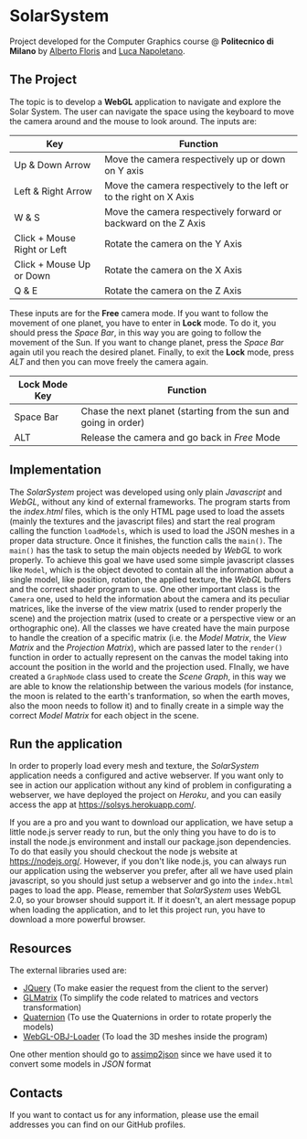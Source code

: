 # SolarSystem

Project developed for the Computer Graphics course @ **Politecnico di Milano** by [Alberto Floris](https://github.com/sirolf-otrebla) and [Luca Napoletano](https://github.com/lnapo94).

## The Project
The topic is to develop a **WebGL** application to navigate and explore the Solar System. The user can navigate the space using the keyboard to move the camera around and the mouse to look around.
The inputs are:

Key                         | Function
----------------------------|--------------------------------------------
Up & Down Arrow             | Move the camera respectively up or down on Y axis
Left & Right Arrow          | Move the camera respectively to the left or to the right on X Axis
W & S                       | Move the camera respectively forward or backward on the Z Axis
Click + Mouse Right or Left | Rotate the camera on the Y Axis
Click + Mouse Up or Down    | Rotate the camera on the X Axis
Q & E                       | Rotate the camera on the Z Axis

These inputs are for the **Free** camera mode. If you want to follow the movement of one planet, you have to enter in **Lock** mode. To do it, you should press the _Space Bar_, in this way you are going to follow the movement of the Sun. If you want to change planet, press the _Space Bar_ again util you reach the desired planet. Finally, to exit the **Lock** mode, press _ALT_ and then you can move freely the camera again.

Lock Mode Key | Function
--------------|-----------------------------------------------------------------
Space Bar     | Chase the next planet (starting from the sun and going in order)
ALT           | Release the camera and go back in _Free_ Mode

## Implementation
The _SolarSystem_ project was developed using only plain _Javascript_ and _WebGL_, without any kind of external frameworks.
The program starts from the _index.html_ files, which is the only HTML page used to load the assets (mainly the textures and the javascript files) and start the real program calling the function `loadModels`, which is used to load the JSON meshes in a proper data structure. Once it finishes, the function calls the `main()`.
The `main()` has the task to setup the main objects needed by _WebGL_ to work properly. To achieve this goal we have used some simple javascript classes like `Model`, which is the object devoted to contain all the information about a single model, like position, rotation, the applied texture, the _WebGL_ buffers and the correct shader program to use. One other important class is the `Camera` one, used to held the information about the camera and its peculiar matrices, like the inverse of the view matrix (used to render properly the scene) and the projection matrix (used to create or a perspective view or an orthographic one).
All the classes we have created have the main purpose to handle the creation of a specific matrix (i.e. the _Model Matrix_, the _View Matrix_ and the _Projection Matrix_), which are passed later to the `render()` function in order to actually represent on the canvas the model taking into account the position in the world and the projection used.
FInally, we have created a `GraphNode` class used to create the _Scene Graph_, in this way we are able to know the relationship between the various models (for instance, the moon is related to the earth's tranformation, so when the earth moves, also the moon needs to follow it) and to finally create in a simple way the correct _Model Matrix_ for each object in the scene.

## Run the application
In order to properly load every mesh and texture, the _SolarSystem_ application needs a configured and active webserver. If you want only to see in action our application without any kind of problem in configurating a webserver, we have deployed the project on _Heroku_, and you can easily access the app at https://solsys.herokuapp.com/.

If you are a pro and you want to download our application, we have setup a little node.js server ready to run, but the only thing you have to do is to install the node.js environment and install our package.json dependencies. To do that easily you should checkout the node js website at https://nodejs.org/. However, if you don't like node.js, you can always run our application using the webserver you prefer, after all we have used plain javascript, so you should just setup a webserver and go into the `index.html` pages to load the app.
Please, remember that _SolarSystem_ uses WebGL 2.0, so your browser should support it. If it doesn't, an alert message popup when loading the application, and to let this project run, you have to download a more powerful browser.

## Resources
The external libraries used are:
* [JQuery](https://github.com/jquery/jquery) (To make easier the request from the client to the server)
* [GLMatrix](http://glmatrix.net/) (To simplify the code related to matrices and vectors transformation)
* [Quaternion](https://www.npmjs.com/package/quaternion) (To use the Quaternions in order to rotate properly the models)
* [WebGL-OBJ-Loader](https://github.com/frenchtoast747/webgl-obj-loader) (To load the 3D meshes inside the program)

One other mention should go to [assimp2json](https://github.com/acgessler/assimp2json) since we have used it to convert some models in _JSON_ format

## Contacts
If you want to contact us for any information, please use the email addresses you can find on our GitHub profiles.






